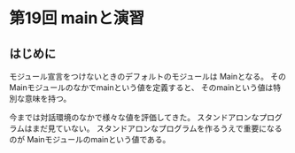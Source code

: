 第19回 mainと演習
=================

はじめに
--------

モジュール宣言をつけないときのデフォルトのモジュールは
Mainとなる。
そのMainモジュールのなかでmainという値を定義すると、
そのmainという値は特別な意味を持つ。

今までは対話環境のなかで様々な値を評価してきた。
スタンドアロンなプログラムはまだ見ていない。
スタンドアロンなプログラムを作るうえで重要になるのが
Mainモジュールのmainという値である。

